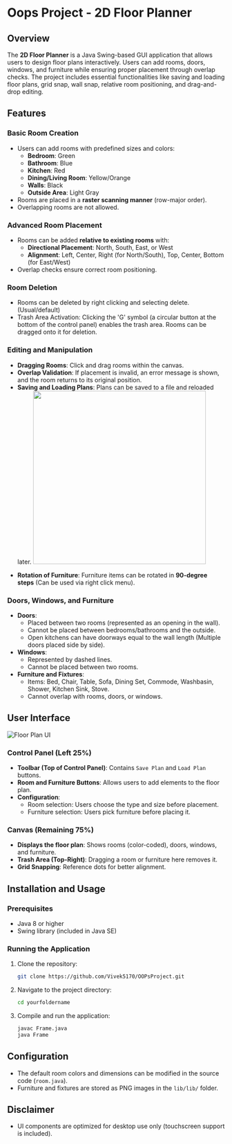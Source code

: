 # Oops Project - 2D Floor Planner

## Overview
The **2D Floor Planner** is a Java Swing-based GUI application that allows users to design floor plans interactively. Users can add rooms, doors, windows, and furniture while ensuring proper placement through overlap checks. The project includes essential functionalities like saving and loading floor plans, grid snap, wall snap, relative room positioning, and drag-and-drop editing.

## Features
### Basic Room Creation
- Users can add rooms with predefined sizes and colors:
  - **Bedroom**: Green
  - **Bathroom**: Blue
  - **Kitchen**: Red
  - **Dining/Living Room**: Yellow/Orange
  - **Walls**: Black
  - **Outside Area**: Light Gray
- Rooms are placed in a **raster scanning manner** (row-major order).
- Overlapping rooms are not allowed.

### Advanced Room Placement
- Rooms can be added **relative to existing rooms** with:
  - **Directional Placement**: North, South, East, or West
  - **Alignment**: Left, Center, Right (for North/South), Top, Center, Bottom (for East/West)
- Overlap checks ensure correct room positioning.

### Room Deletion
- Rooms can be deleted by right clicking and selecting delete. (Usual/default)
- Trash Area Activation: Clicking the 'G' symbol (a circular button at the bottom of the control panel) enables the trash area. Rooms can be dragged onto it for deletion.

### Editing and Manipulation
- **Dragging Rooms**: Click and drag rooms within the canvas.
- **Overlap Validation**: If placement is invalid, an error message is shown, and the room returns to its original position.
- **Saving and Loading Plans**: Plans can be saved to a file and reloaded later.
  <img src="https://drive.google.com/uc?export=view&id=1FxhTMXqUqkClRUxtZArEZaKZu_xsWBNI" width="400">
</p>

- **Rotation of Furniture**: Furniture items can be rotated in **90-degree steps** (Can be used via right click menu).

### Doors, Windows, and Furniture
- **Doors**:
  - Placed between two rooms (represented as an opening in the wall).
  - Cannot be placed between bedrooms/bathrooms and the outside.
  - Open kitchens can have doorways equal to the wall length (Multiple doors placed side by side).
- **Windows**:
  - Represented by dashed lines.
  - Cannot be placed between two rooms.
- **Furniture and Fixtures**:
  - Items: Bed, Chair, Table, Sofa, Dining Set, Commode, Washbasin, Shower, Kitchen Sink, Stove.
  - Cannot overlap with rooms, doors, or windows.
  
## User Interface

![Floor Plan UI](https://drive.google.com/uc?export=view&id=1R3te69bzv3gfCXiJpxqPCSCyaMnj3Zt7)

### Control Panel (Left 25%)
- **Toolbar (Top of Control Panel)**: Contains `Save Plan` and `Load Plan` buttons.
- **Room and Furniture Buttons**: Allows users to add elements to the floor plan.
- **Configuration**:
  - Room selection: Users choose the type and size before placement.
  - Furniture selection: Users pick furniture before placing it.

### Canvas (Remaining 75%)
- **Displays the floor plan**: Shows rooms (color-coded), doors, windows, and furniture.
- **Trash Area (Top-Right)**: Dragging a room or furniture here removes it.
- **Grid Snapping**: Reference dots for better alignment.

## Installation and Usage
### Prerequisites
- Java 8 or higher
- Swing library (included in Java SE)

### Running the Application
1. Clone the repository:
   ```sh
   git clone https://github.com/Vivek5170/OOPsProject.git
   ```
2. Navigate to the project directory:
   ```sh
   cd yourfoldername
   ```
3. Compile and run the application:
   ```sh
   javac Frame.java
   java Frame
   ```

## Configuration
- The default room colors and dimensions can be modified in the source code (`room.java`).
- Furniture and fixtures are stored as PNG images in the `lib/lib/` folder.

## Disclaimer
- UI components are optimized for desktop use only (touchscreen support is included).


